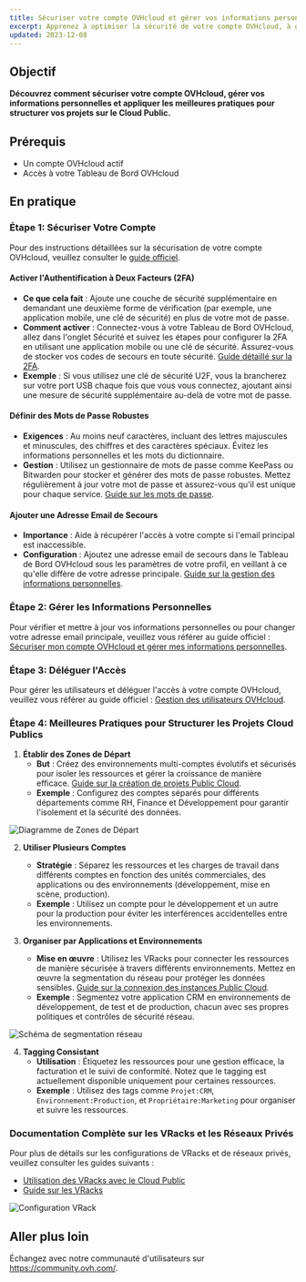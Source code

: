 ```yaml
---
title: Sécuriser votre compte OVHcloud et gérer vos informations personnelles
excerpt: Apprenez à optimiser la sécurité de votre compte OVHcloud, à gérer vos informations personnelles et à déléguer l'accès à votre compte
updated: 2023-12-08
---
```


## Objectif

**Découvrez comment sécuriser votre compte OVHcloud, gérer vos informations personnelles et appliquer les meilleures pratiques pour structurer vos projets sur le Cloud Public.**

## Prérequis

- Un compte OVHcloud actif
- Accès à votre Tableau de Bord OVHcloud

## En pratique

### Étape 1: Sécuriser Votre Compte

Pour des instructions détaillées sur la sécurisation de votre compte OVHcloud, veuillez consulter le [guide officiel](/pages/account_and_service_management/account_information/all_about_username).

#### Activer l'Authentification à Deux Facteurs (2FA)
- **Ce que cela fait** : Ajoute une couche de sécurité supplémentaire en demandant une deuxième forme de vérification (par exemple, une application mobile, une clé de sécurité) en plus de votre mot de passe.
- **Comment activer** : Connectez-vous à votre Tableau de Bord OVHcloud, allez dans l'onglet Sécurité et suivez les étapes pour configurer la 2FA en utilisant une application mobile ou une clé de sécurité. Assurez-vous de stocker vos codes de secours en toute sécurité. [Guide détaillé sur la 2FA](https://support.us.ovhcloud.com/hc/en-us/articles/360013968099-Securing-an-Account-with-Two-Factor-Authentication).
- **Exemple** : Si vous utilisez une clé de sécurité U2F, vous la brancherez sur votre port USB chaque fois que vous vous connectez, ajoutant ainsi une mesure de sécurité supplémentaire au-delà de votre mot de passe.

#### Définir des Mots de Passe Robustes
- **Exigences** : Au moins neuf caractères, incluant des lettres majuscules et minuscules, des chiffres et des caractères spéciaux. Évitez les informations personnelles et les mots du dictionnaire.
- **Gestion** : Utilisez un gestionnaire de mots de passe comme KeePass ou Bitwarden pour stocker et générer des mots de passe robustes. Mettez régulièrement à jour votre mot de passe et assurez-vous qu'il est unique pour chaque service. [Guide sur les mots de passe](/pages/account_and_service_management/account_information/manage-ovh-password).

#### Ajouter une Adresse Email de Secours
- **Importance** : Aide à récupérer l'accès à votre compte si l'email principal est inaccessible.
- **Configuration** : Ajoutez une adresse email de secours dans le Tableau de Bord OVHcloud sous les paramètres de votre profil, en veillant à ce qu'elle diffère de votre adresse principale. [Guide sur la gestion des informations personnelles](/pages/account_and_service_management/account_information/all_about_username/).

### Étape 2: Gérer les Informations Personnelles

Pour vérifier et mettre à jour vos informations personnelles ou pour changer votre adresse email principale, veuillez vous référer au guide officiel : [Sécuriser mon compte OVHcloud et gérer mes informations personnelles](/pages/account_and_service_management/account_information/all_about_username).

### Étape 3: Déléguer l'Accès

Pour gérer les utilisateurs et déléguer l'accès à votre compte OVHcloud, veuillez vous référer au guide officiel : [Gestion des utilisateurs OVHcloud](pages/account_and_service_management/account_information/ovhcloud-users-management/).


### Étape 4: Meilleures Pratiques pour Structurer les Projets Cloud Publics

1. **Établir des Zones de Départ**
   - **But** : Créez des environnements multi-comptes évolutifs et sécurisés pour isoler les ressources et gérer la croissance de manière efficace. [Guide sur la création de projets Public Cloud](https://help.ovhcloud.com/csm/en-public-cloud-compute-create-project?id=kb_article_view&sysparm_article=KB0050599).
   - **Exemple** : Configurez des comptes séparés pour différents départements comme RH, Finance et Développement pour garantir l'isolement et la sécurité des données.

![Diagramme de Zones de Départ](https://www.ovhcloud.com/cdn/www.ovhcloud.com/images/content/OVHcloud_public_cloud_diagram.jpg)

2. **Utiliser Plusieurs Comptes**
   - **Stratégie** : Séparez les ressources et les charges de travail dans différents comptes en fonction des unités commerciales, des applications ou des environnements (développement, mise en scène, production).
   - **Exemple** : Utilisez un compte pour le développement et un autre pour la production pour éviter les interférences accidentelles entre les environnements.

3. **Organiser par Applications et Environnements**
   - **Mise en œuvre** : Utilisez les VRacks pour connecter les ressources de manière sécurisée à travers différents environnements. Mettez en œuvre la segmentation du réseau pour protéger les données sensibles. [Guide sur la connexion des instances Public Cloud](https://help.ovhcloud.com/csm/en-gb-public-cloud-compute-getting-started?id=kb_article_view&sysparm_article=KB0051017).
   - **Exemple** : Segmentez votre application CRM en environnements de développement, de test et de production, chacun avec ses propres politiques et contrôles de sécurité réseau.

![Schéma de segmentation réseau](https://www.ovhcloud.com/cdn/www.ovhcloud.com/images/content/OVHcloud_network_segmentation.jpg)

4. **Tagging Consistant**
   - **Utilisation** : Étiquetez les ressources pour une gestion efficace, la facturation et le suivi de conformité. Notez que le tagging est actuellement disponible uniquement pour certaines ressources.
   - **Exemple** : Utilisez des tags comme `Projet:CRM`, `Environnement:Production`, et `Propriétaire:Marketing` pour organiser et suivre les ressources.

### Documentation Complète sur les VRacks et les Réseaux Privés

Pour plus de détails sur les configurations de VRacks et de réseaux privés, veuillez consulter les guides suivants :
- [Utilisation des VRacks avec le Cloud Public](https://docs.ovh.com/gb/en/public-cloud/using-vrack-public-cloud/)
- [Guide sur les VRacks](https://docs.ovh.com/gb/en/dedicated/vrack/)

![Configuration VRack](https://www.ovhcloud.com/cdn/www.ovhcloud.com/images/content/OVHcloud_vrack_configuration.jpg)

## Aller plus loin

Échangez avec notre communauté d'utilisateurs sur <https://community.ovh.com/>.
